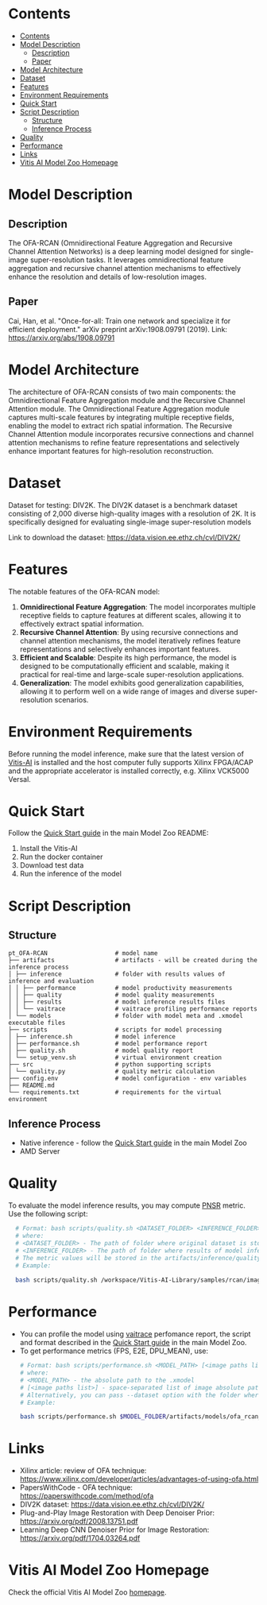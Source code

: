 ﻿# Contents

- [Contents](#contents)
- [Model Description](#model-description)
  - [Description](#description)
  - [Paper](#paper)
- [Model Architecture](#model-architecture)
- [Dataset](#dataset)
- [Features](#features)
- [Environment Requirements](#environment-requirements)
- [Quick Start](#quick-start)
- [Script Description](#script-description)
  - [Structure](#structure)
  - [Inference Process](#inference-process)
- [Quality](#quality)
- [Performance](#performance)
- [Links](#links)
- [Vitis AI Model Zoo Homepage](#vitis-ai-model-zoo-homepage)

# Model Description

## Description

The OFA-RCAN (Omnidirectional Feature Aggregation and Recursive Channel Attention Networks) is a deep learning model 
designed for single-image super-resolution tasks. It leverages omnidirectional feature aggregation and recursive channel 
attention mechanisms to effectively enhance the resolution and details of low-resolution images.

## Paper

Cai, Han, et al. "Once-for-all: Train one network and specialize it for efficient deployment." 
arXiv preprint arXiv:1908.09791 (2019). Link: https://arxiv.org/abs/1908.09791

# Model Architecture

The architecture of OFA-RCAN consists of two main components: the Omnidirectional Feature Aggregation module and 
the Recursive Channel Attention module. The Omnidirectional Feature Aggregation module captures multi-scale features 
by integrating multiple receptive fields, enabling the model to extract rich spatial information. 
The Recursive Channel Attention module incorporates recursive connections and channel attention mechanisms to refine 
feature representations and selectively enhance important features for high-resolution reconstruction.

# Dataset

Dataset for testing: DIV2K. The DIV2K dataset is a benchmark dataset consisting of 2,000 diverse high-quality images with a resolution of 2K. 
It is specifically designed for evaluating single-image super-resolution models

Link to download the  dataset: https://data.vision.ee.ethz.ch/cvl/DIV2K/

# Features

The notable features of the OFA-RCAN model:

1. **Omnidirectional Feature Aggregation**: The model incorporates multiple receptive fields to capture features at different scales, allowing it to effectively extract spatial information.
2. **Recursive Channel Attention**: By using recursive connections and channel attention mechanisms, the model iteratively refines feature representations and selectively enhances important features.
3. **Efficient and Scalable**: Despite its high performance, the model is designed to be computationally efficient and scalable, making it practical for real-time and large-scale super-resolution applications.
4. **Generalization**: The model exhibits good generalization capabilities, allowing it to perform well on a wide range of images and diverse super-resolution scenarios.

# Environment Requirements

Before running the model inference, make sure that the latest version of
[Vitis-AI](https://xilinx.github.io/Vitis-AI/docs/install/install.html) is installed and the host computer fully supports
Xilinx FPGA/ACAP and the appropriate accelerator is installed correctly, e.g. Xilinx VCK5000 Versal.

# Quick Start

Follow the [Quick Start guide](../../../README.md#quick-start) in the main Model Zoo README:

1. Install the Vitis-AI
2. Run the docker container
3. Download test data
4. Run the inference of the model

# Script Description

## Structure

```text
pt_OFA-RCAN                   # model name 
├── artifacts                 # artifacts - will be created during the inference process
│ ├── inference               # folder with results values of inference and evaluation
│ │ ├── performance           # model productivity measurements
│ │ ├── quality               # model quality measurements
│ │ ├── results               # model inference results files
│ │ └── vaitrace              # vaitrace profiling performance reports
│ └── models                  # folder with model meta and .xmodel executable files
├── scripts                   # scripts for model processing 
│ ├── inference.sh            # model inference
│ ├── performance.sh          # model performance report
│ ├── quality.sh              # model quality report
│ └── setup_venv.sh           # virtual environment creation
├── src                       # python supporting scripts
│ └── quality.py              # quality metric calculation
├── config.env                # model configuration - env variables
├── README.md
└── requirements.txt          # requirements for the virtual environment
```

## Inference Process

- Native inference - follow the [Quick Start guide](../../../README.md#quick-start) in the main Model Zoo
- AMD Server

# Quality

To evaluate the model inference results, you may compute [PNSR](https://en.wikipedia.org/wiki/Peak_signal-to-noise_ratio) metric.
Use the following script:

```bash
  # Format: bash scripts/quality.sh <DATASET_FOLDER> <INFERENCE_FOLDER>
  # where:
  # <DATASET_FOLDER> - The path of folder where original dataset is stored.
  # <INFERENCE_FOLDER> - The path of folder where results of model inference is stored.
  # The metric values will be stored in the artifacts/inference/quality/psnr.txt file
  # Example:
  
  bash scripts/quality.sh /workspace/Vitis-AI-Library/samples/rcan/images/ $MODEL_FOLDER/artifacts/inference/results/
```

# Performance

- You can profile the model using [vaitrace](https://docs.xilinx.com/r/en-US/ug1414-vitis-ai/Starting-a-Simple-Trace-with-vaitrace) perfomance report,
  the script and format described in the [Quick Start guide](../../../README.md#vaitrace) in the main Model Zoo.
- To get performance metrics (FPS, E2E, DPU_MEAN), use:
  ```bash
  # Format: bash scripts/performance.sh <MODEL_PATH> [<image paths list>]
  # where:
  # <MODEL_PATH> - the absolute path to the .xmodel
  # [<image paths list>] - space-separated list of image absolute paths
  # Alternatively, you can pass --dataset option with the folder where images are stored.
  # Example:

  bash scripts/performance.sh $MODEL_FOLDER/artifacts/models/ofa_rcan_latency_pt/ofa_rcan_latency_pt.xmodel --dataset /workspace/Vitis-AI-Library/samples/rcan/images/
  ```


# Links

- Xilinx article: review of OFA technique: https://www.xilinx.com/developer/articles/advantages-of-using-ofa.html
- PapersWithCode - OFA technique: https://paperswithcode.com/method/ofa
- DIV2K dataset: https://data.vision.ee.ethz.ch/cvl/DIV2K/
- Plug-and-Play Image Restoration with Deep Denoiser Prior: https://arxiv.org/pdf/2008.13751.pdf
- Learning Deep CNN Denoiser Prior for Image Restoration: https://arxiv.org/pdf/1704.03264.pdf

# Vitis AI Model Zoo Homepage

Check the official Vitis AI Model Zoo [homepage](https://github.com/Xilinx/Vitis-AI/tree/master/model_zoo).
